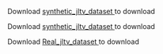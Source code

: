 Download <a href="https://drive.google.com/drive/folders/18Y48jiGpG_izw11cRF2_wSk2RLuLlp4N?usp=sharing"> synthetic_jltv_dataset </a> to download 

Download <a href="https://drive.google.com/file/d/1-1NahoibIsZvuLCXEHcUb-JOgCrqyVTx/view?usp=sharing"> synthetic_jltv_dataset </a> to download 

Download <a href="https://drive.google.com/file/d/12NiYH2Oh5h9wnmLU2Sz8sS_G2hxfzHh1/view?usp=drive_link"> Real_jltv_dataset </a> to download 
